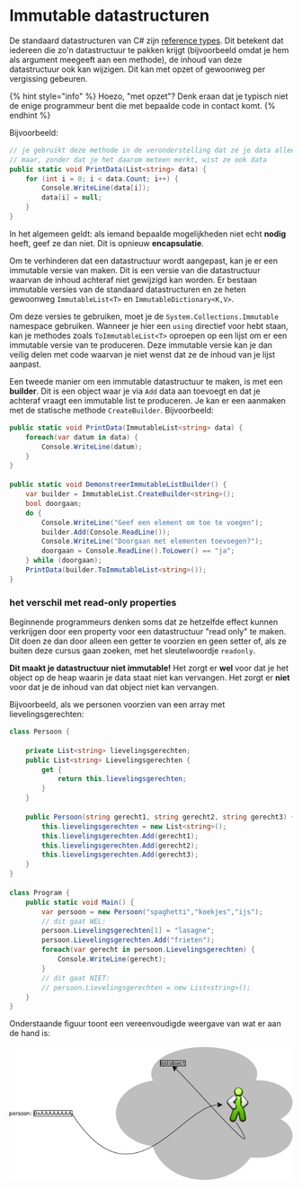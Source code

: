 # Immutable datastructuren

De standaard datastructuren van C\# zijn [reference types](../../semester-1-programming-principles/h7-arrays/value-types-en-reference-types.md). Dit betekent dat iedereen die zo'n datastructuur te pakken krijgt \(bijvoorbeeld omdat je hem als argument meegeeft aan een methode\), de inhoud van deze datastructuur ook kan wijzigen. Dit kan met opzet of gewoonweg per vergissing gebeuren.

{% hint style="info" %}
Hoezo, "met opzet"? Denk eraan dat je typisch niet de enige programmeur bent die met bepaalde code in contact komt.
{% endhint %}

Bijvoorbeeld:

```csharp
// je gebruikt deze methode in de veronderstelling dat ze je data alleen maar print
// maar, zonder dat je het daarom meteen merkt, wist ze ook data
public static void PrintData(List<string> data) {
    for (int i = 0; i < data.Count; i++) {
        Console.WriteLine(data[i]);
        data[i] = null;
    }
}
```

In het algemeen geldt: als iemand bepaalde mogelijkheden niet echt **nodig** heeft, geef ze dan niet. Dit is opnieuw **encapsulatie**.

Om te verhinderen dat een datastructuur wordt aangepast, kan je er een immutable versie van maken. Dit is een versie van die datastructuur waarvan de inhoud achteraf niet gewijzigd kan worden. Er bestaan immutable versies van de standaard datastructuren en ze heten gewoonweg `ImmutableList<T>` en `ImmutableDictionary<K,V>`.

Om deze versies te gebruiken, moet je de `System.Collections.Immutable` namespace gebruiken. Wanneer je hier een `using` directief voor hebt staan, kan je methodes zoals `ToImmutableList<T>` oproepen op een lijst om er een immutable versie van te produceren. Deze immutable versie kan je dan veilig delen met code waarvan je niet wenst dat ze de inhoud van je lijst aanpast.

Een tweede manier om een immutable datastructuur te maken, is met een **builder**. Dit is een object waar je via `Add` data aan toevoegt en dat je achteraf vraagt een immutable list te produceren. Je kan er een aanmaken met de statische methode `CreateBuilder`. Bijvoorbeeld:

```csharp
public static void PrintData(ImmutableList<string> data) {
    foreach(var datum in data) {
        Console.WriteLine(datum);
    }
}

public static void DemonstreerImmutableListBuilder() {
    var builder = ImmutableList.CreateBuilder<string>();
    bool doorgaan;
    do {
        Console.WriteLine("Geef een element om toe te voegen");
        builder.Add(Console.ReadLine());
        Console.WriteLine("Doorgaan met elementen toevoegen?");
        doorgaan = Console.ReadLine().ToLower() == "ja";
    } while (doorgaan);
    PrintData(builder.ToImmutableList<string>());
}
```

### het verschil met read-only properties

Beginnende programmeurs denken soms dat ze hetzelfde effect kunnen verkrijgen door een property voor een datastructuur "read only" te maken. Dit doen ze dan door alleen een getter te voorzien en geen setter of, als ze buiten deze cursus gaan zoeken, met het sleutelwoordje `readonly`.

**Dit maakt je datastructuur niet immutable!** Het zorgt er **wel** voor dat je het object op de heap waarin je data staat niet kan vervangen. Het zorgt er **niet** voor dat je de inhoud van dat object niet kan vervangen.

Bijvoorbeeld, als we personen voorzien van een array met lievelingsgerechten:

```csharp
class Persoon {

    private List<string> lievelingsgerechten;
    public List<string> Lievelingsgerechten {
        get {
            return this.lievelingsgerechten;
        }
    }
    
    public Persoon(string gerecht1, string gerecht2, string gerecht3) {
        this.lievelingsgerechten = new List<string>();
        this.lievelingsgerechten.Add(gerecht1);
        this.lievelingsgerechten.Add(gerecht2);
        this.lievelingsgerechten.Add(gerecht3);
    }
}

class Program {
    public static void Main() {
        var persoon = new Persoon("spaghetti","koekjes","ijs");
        // dit gaat WEL:
        persoon.Lievelingsgerechten[1] = "lasagne";
        persoon.Lievelingsgerechten.Add("frieten");
        foreach(var gerecht in persoon.Lievelingsgerechten) {
            Console.WriteLine(gerecht);
        }
        // dit gaat NIET:
        // persoon.Lievelingsgerechten = new List<string>();
    }
}
```

Onderstaande figuur toont een vereenvoudigde weergave van wat er aan de hand is:

![Het is niet mogelijk de pijl van de persoon naar het lijstobject te vervangen. Het is wel mogelijk data in het lijstobject te veranderen.](../../.gitbook/assets/screenshot-from-2021-03-22-08-33-59.png)


